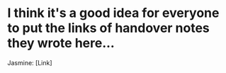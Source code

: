 # I think it's a good idea for everyone to put the links of handover notes they wrote here...
Jasmine:
[Link]

